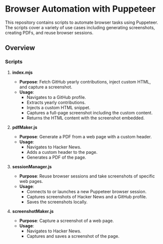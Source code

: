 # Browser Automation with Puppeteer

This repository contains scripts to automate browser tasks using Puppeteer. The scripts cover a variety of use cases including generating screenshots, creating PDFs, and reuse browser sessions.

## Overview

### Scripts

1. **index.mjs**
   - **Purpose**: Fetch GitHub yearly contributions, inject custom HTML, and capture a screenshot.
   - **Usage**:
     - Navigates to a GitHub profile.
     - Extracts yearly contributions.
     - Injects a custom HTML snippet.
     - Captures a full-page screenshot including the custom content.
     - Returns the HTML content with the screenshot embedded.

2. **pdfMaker.js**
   - **Purpose**: Generate a PDF from a web page with a custom header.
   - **Usage**:
     - Navigates to Hacker News.
     - Adds a custom header to the page.
     - Generates a PDF of the page.

3. **sessionManager.js**
   - **Purpose**: Reuse browser sessions and take screenshots of specific web pages.
   - **Usage**:
     - Connects to or launches a new Puppeteer browser session.
     - Captures screenshots of Hacker News and a GitHub profile.
     - Saves the screenshots locally.

4. **screenshotMaker.js**
   - **Purpose**: Capture a screenshot of a web page.
   - **Usage**:
     - Navigates to Hacker News.
     - Captures and saves a screenshot of the page.

